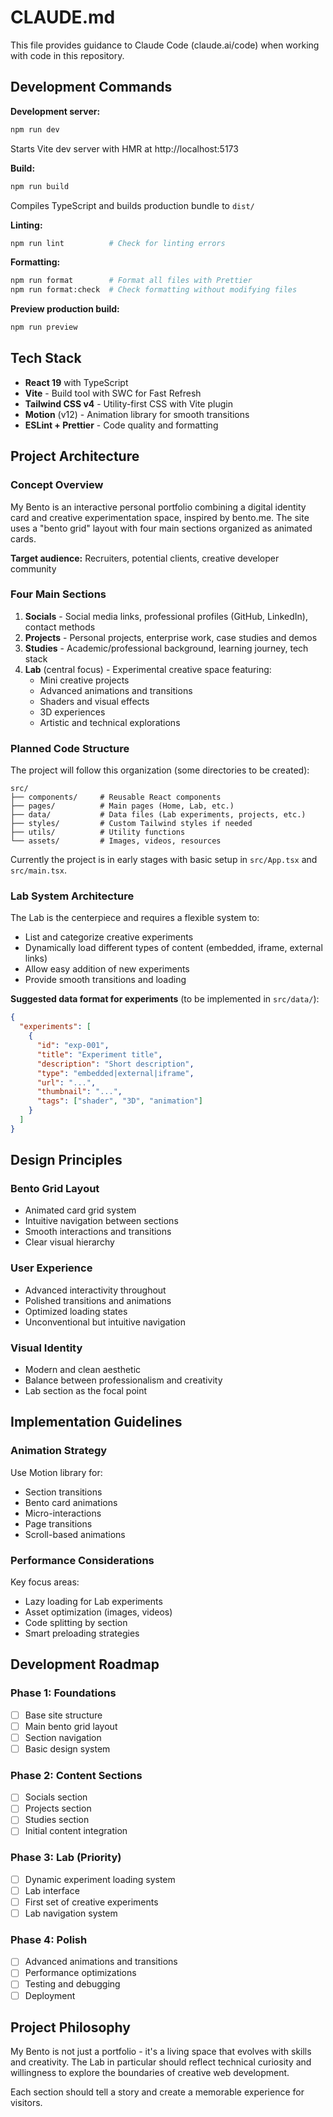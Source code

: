 # CLAUDE.md

This file provides guidance to Claude Code (claude.ai/code) when working with code in this repository.

## Development Commands

**Development server:**
```bash
npm run dev
```
Starts Vite dev server with HMR at http://localhost:5173

**Build:**
```bash
npm run build
```
Compiles TypeScript and builds production bundle to `dist/`

**Linting:**
```bash
npm run lint          # Check for linting errors
```

**Formatting:**
```bash
npm run format        # Format all files with Prettier
npm run format:check  # Check formatting without modifying files
```

**Preview production build:**
```bash
npm run preview
```

## Tech Stack

- **React 19** with TypeScript
- **Vite** - Build tool with SWC for Fast Refresh
- **Tailwind CSS v4** - Utility-first CSS with Vite plugin
- **Motion** (v12) - Animation library for smooth transitions
- **ESLint + Prettier** - Code quality and formatting

## Project Architecture

### Concept Overview

My Bento is an interactive personal portfolio combining a digital identity card and creative experimentation space, inspired by bento.me. The site uses a "bento grid" layout with four main sections organized as animated cards.

**Target audience:** Recruiters, potential clients, creative developer community

### Four Main Sections

1. **Socials** - Social media links, professional profiles (GitHub, LinkedIn), contact methods
2. **Projects** - Personal projects, enterprise work, case studies and demos
3. **Studies** - Academic/professional background, learning journey, tech stack
4. **Lab** (central focus) - Experimental creative space featuring:
   - Mini creative projects
   - Advanced animations and transitions
   - Shaders and visual effects
   - 3D experiences
   - Artistic and technical explorations

### Planned Code Structure

The project will follow this organization (some directories to be created):

```
src/
├── components/     # Reusable React components
├── pages/          # Main pages (Home, Lab, etc.)
├── data/           # Data files (Lab experiments, projects, etc.)
├── styles/         # Custom Tailwind styles if needed
├── utils/          # Utility functions
└── assets/         # Images, videos, resources
```

Currently the project is in early stages with basic setup in `src/App.tsx` and `src/main.tsx`.

### Lab System Architecture

The Lab is the centerpiece and requires a flexible system to:
- List and categorize creative experiments
- Dynamically load different types of content (embedded, iframe, external links)
- Allow easy addition of new experiments
- Provide smooth transitions and loading

**Suggested data format for experiments** (to be implemented in `src/data/`):
```json
{
  "experiments": [
    {
      "id": "exp-001",
      "title": "Experiment title",
      "description": "Short description",
      "type": "embedded|external|iframe",
      "url": "...",
      "thumbnail": "...",
      "tags": ["shader", "3D", "animation"]
    }
  ]
}
```

## Design Principles

### Bento Grid Layout
- Animated card grid system
- Intuitive navigation between sections
- Smooth interactions and transitions
- Clear visual hierarchy

### User Experience
- Advanced interactivity throughout
- Polished transitions and animations
- Optimized loading states
- Unconventional but intuitive navigation

### Visual Identity
- Modern and clean aesthetic
- Balance between professionalism and creativity
- Lab section as the focal point

## Implementation Guidelines

### Animation Strategy

Use Motion library for:
- Section transitions
- Bento card animations
- Micro-interactions
- Page transitions
- Scroll-based animations

### Performance Considerations

Key focus areas:
- Lazy loading for Lab experiments
- Asset optimization (images, videos)
- Code splitting by section
- Smart preloading strategies

## Development Roadmap

### Phase 1: Foundations
- [ ] Base site structure
- [ ] Main bento grid layout
- [ ] Section navigation
- [ ] Basic design system

### Phase 2: Content Sections
- [ ] Socials section
- [ ] Projects section
- [ ] Studies section
- [ ] Initial content integration

### Phase 3: Lab (Priority)
- [ ] Dynamic experiment loading system
- [ ] Lab interface
- [ ] First set of creative experiments
- [ ] Lab navigation system

### Phase 4: Polish
- [ ] Advanced animations and transitions
- [ ] Performance optimizations
- [ ] Testing and debugging
- [ ] Deployment

## Project Philosophy

My Bento is not just a portfolio - it's a living space that evolves with skills and creativity. The Lab in particular should reflect technical curiosity and willingness to explore the boundaries of creative web development.

Each section should tell a story and create a memorable experience for visitors.
